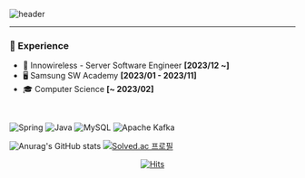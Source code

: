 ![header](https://capsule-render.vercel.app/api?type=slice&color=0:30cfd0,100:330867&height=230&text=KyoungRyun&fontAlign=70&fontColor=ffffff&rotate=15&fontAlignY=21&desc=Back-End%20Developer&descAlign=70&descAlignY=44)

---

### 💼 Experience
- 🏢 Innowireless - Server Software Engineer **[2023/12 ~]**
- 🖥️ Samsung SW Academy **[2023/01 - 2023/11]**
- 🎓 Computer Science **[~ 2023/02]**

<br/>

![Spring](https://img.shields.io/badge/-Spring-6DB33F?style=for-the-badge&logo=Spring&logoColor=white)
![Java](https://img.shields.io/badge/JAVA-007396?style=for-the-badge&logo=java&logoColor=white)
![MySQL](https://img.shields.io/badge/MySQL-4479A1?style=for-the-badge&logo=MySQL&logoColor=fff)
![Apache Kafka](https://img.shields.io/badge/Apache%20Kafka-231F20?style=for-the-badge&logo=Apache%20Kafka&logoColor=white)


![Anurag's GitHub stats](https://github-readme-stats.vercel.app/api?username=klkim1913&count_private=true&show_icons=true&theme=tokyonight)
[![Solved.ac
프로필](http://mazassumnida.wtf/api/v2/generate_badge?boj=fsdev)](https://solved.ac/fsdev)


<div align=center>

[![Hits](https://hits.seeyoufarm.com/api/count/incr/badge.svg?url=https%3A%2F%2Fgithub.com%2Fklkim1913&count_bg=%2379C83D&title_bg=%23555555&icon=&icon_color=%23E7E7E7&title=hits&edge_flat=false)](https://hits.seeyoufarm.com)

</div>
